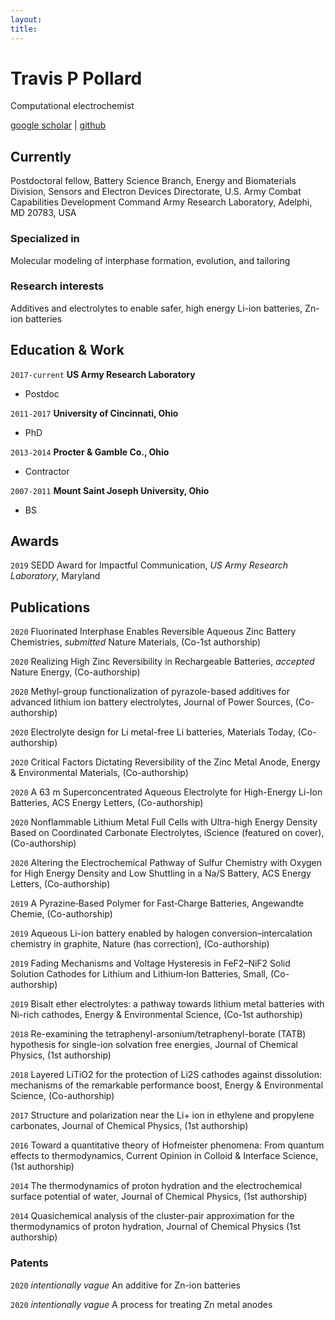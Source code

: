 ```yaml
---
layout:
title:
---
```

# Travis P Pollard
Computational electrochemist

<div id="webaddress">
<a href="https://scholar.google.com/citations?user=bW3xa4MAAAAJ&hl=en">google scholar</a>
| <a href="https://github.com/pollardtp">github</a>
</div>


## Currently

Postdoctoral fellow, Battery Science Branch, Energy and Biomaterials Division, Sensors and Electron Devices Directorate, U.S. Army Combat Capabilities Development Command Army Research Laboratory, Adelphi, MD 20783, USA

### Specialized in

Molecular modeling of interphase formation, evolution, and tailoring


### Research interests

Additives and electrolytes to enable safer, high energy Li-ion batteries, Zn-ion batteries


## Education & Work

`2017-current`
__US Army Research Laboratory__

- Postdoc

`2011-2017`
__University of Cincinnati, Ohio__

- PhD

`2013-2014`
__Procter & Gamble Co., Ohio__

- Contractor

`2007-2011`
__Mount Saint Joseph University, Ohio__

- BS



## Awards

`2019`
SEDD Award for Impactful Communication, *US Army Research Laboratory*, Maryland


## Publications

`2020`
Fluorinated Interphase Enables Reversible Aqueous Zinc Battery Chemistries, *submitted* Nature Materials, (Co-1st authorship)

`2020`
Realizing High Zinc Reversibility in Rechargeable Batteries, *accepted* Nature Energy, (Co-authorship)

`2020`
Methyl-group functionalization of pyrazole-based additives for advanced lithium ion battery electrolytes, Journal of Power Sources, (Co-authorship)

`2020`
Electrolyte design for Li metal-free Li batteries, Materials Today, (Co-authorship)

`2020`
Critical Factors Dictating Reversibility of the Zinc Metal Anode, Energy & Environmental Materials, (Co-authorship)

`2020`
A 63 m Superconcentrated Aqueous Electrolyte for High-Energy Li-Ion Batteries, ACS Energy Letters, (Co-authorship)

`2020`
Nonflammable Lithium Metal Full Cells with Ultra-high Energy Density Based on Coordinated Carbonate Electrolytes, iScience (featured on cover), (Co-authorship)

`2020`
Altering the Electrochemical Pathway of Sulfur Chemistry with Oxygen for High Energy Density and Low Shuttling in a Na/S Battery, ACS Energy Letters, (Co-authorship)

`2019`
A Pyrazine‐Based Polymer for Fast‐Charge Batteries, Angewandte Chemie, (Co-authorship)

`2019`
Aqueous Li-ion battery enabled by halogen conversion–intercalation chemistry in graphite, Nature (has correction), (Co-authorship)

`2019`
Fading Mechanisms and Voltage Hysteresis in FeF2–NiF2 Solid Solution Cathodes for Lithium and Lithium‐Ion Batteries, Small, (Co-authorship)

`2019`
Bisalt ether electrolytes: a pathway towards lithium metal batteries with Ni-rich cathodes, Energy & Environmental Science, (Co-1st authorship)

`2018`
Re-examining the tetraphenyl-arsonium/tetraphenyl-borate (TATB) hypothesis for single-ion solvation free energies, Journal of Chemical Physics, (1st authorship)

`2018`
Layered LiTiO2 for the protection of Li2S cathodes against dissolution: mechanisms of the remarkable performance boost, Energy & Environmental Science, (Co-authorship)

`2017`
Structure and polarization near the Li+ ion in ethylene and propylene carbonates, Journal of Chemical Physics, (1st authorship)

`2016`
Toward a quantitative theory of Hofmeister phenomena: From quantum effects to thermodynamics, Current Opinion in Colloid & Interface Science, (1st authorship)

`2014`
The thermodynamics of proton hydration and the electrochemical surface potential of water, Journal of Chemical Physics, (1st authorship)

`2014`
Quasichemical analysis of the cluster-pair approximation for the thermodynamics of proton hydration, Journal of Chemical Physics (1st authorship)


### Patents

`2020`
*intentionally vague* An additive for Zn-ion batteries

`2020`
*intentionally vague* A process for treating Zn metal anodes


<!-- ### Footer

Last updated: June 2020 -->

